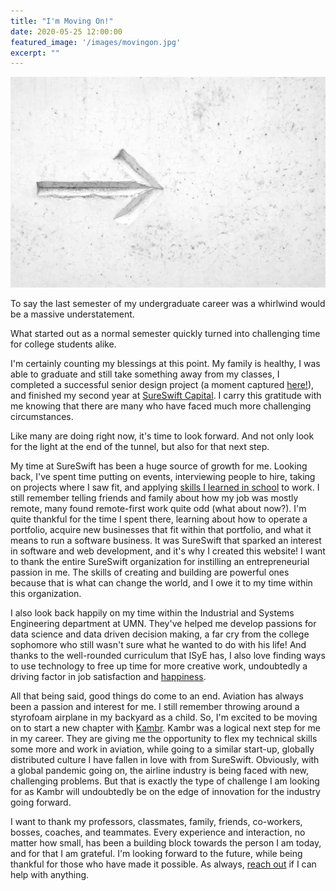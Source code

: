 ```yaml
---
title: "I'm Moving On!"
date: 2020-05-25 12:00:00
featured_image: '/images/movingon.jpg'
excerpt: ""
---
```


![](/images/movingon.jpg)

To say the last semester of my undergraduate career was a whirlwind would be a massive understatement.

What started out as a normal semester quickly turned into challenging time for college students alike.

I'm certainly counting my blessings at this point. My family is healthy, I was able to graduate and still take something away from my classes, I completed a successful senior design project (a moment captured [here!](https://cse.umn.edu/isye)), and finished my second year at [SureSwift Capital](https://www.sureswiftcapital.com/). I carry this gratitude with me knowing that there are many who have faced much more challenging circumstances.

Like many are doing right now, it's time to look forward. And not only look for the light at the end of the tunnel, but also for that next step.

My time at SureSwift has been a huge source of growth for me. Looking back, I've spent time putting on events, interviewing people to hire, taking on projects where I saw fit, and applying [skills I learned in school](https://tylerrouze.com/blog/initiativeandinformation) to work. I still remember telling friends and family about how my job was mostly remote, many found remote-first work quite odd (what about now?). I'm quite thankful for the time I spent there, learning about how to operate a portfolio, acquire new businesses that fit within that portfolio, and what it means to run a software business. It was SureSwift that sparked an interest in software and web development, and it's why I created this website! I want to thank the entire SureSwift organization for instilling an entrepreneurial passion in me. The skills of creating and building are powerful ones because that is what can change the world, and I owe it to my time within this organization.

I also look back happily on my time within the Industrial and Systems Engineering department at UMN. They've helped me develop passions for data science and data driven decision making, a far cry from the college sophomore who still wasn't sure what he wanted to do with his life! And thanks to the well-rounded curriculum that ISyE has, I also love finding ways to use technology to free up time for more creative work, undoubtedly a driving factor in job satisfaction and [happiness](https://www.tandfonline.com/doi/abs/10.1080/1359432X.2016.1186012?src=recsys&journalCode=pewo20).

All that being said, good things do come to an end. Aviation has always been a passion and interest for me. I still remember throwing around a styrofoam airplane in my backyard as a child. So, I'm excited to be moving on to start a new chapter with [Kambr](https://www.kambr.com/). Kambr was a logical next step for me in my career. They are giving me the opportunity to flex my technical skills some more and work in aviation, while going to a similar start-up, globally distributed culture I have fallen in love with from SureSwift. Obviously, with a global pandemic going on, the airline industry is being faced with new, challenging problems. But that is exactly the type of challenge I am looking for as Kambr will undoubtedly be on the edge of innovation for the industry going forward.

I want to thank my professors, classmates, family, friends, co-workers, bosses, coaches, and teammates. Every experience and interaction, no matter how small, has been a building block towards the person I am today, and for that I am grateful. I'm looking forward to the future, while being thankful for those who have made it possible. As always, [reach out](mailto:tyler@tylerrouze.com) if I can help with anything.

